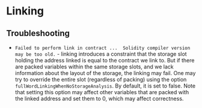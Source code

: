 Linking
=======

Troubleshooting
---------------

* `Failed to perform link in contract ...  Solidity compiler version may be too old.` - linking introduces a constraint that the storage slot holding the address linked is equal to the contract we link to. But if there are packed variables within the same storage slots, and we lack information about the layout of the storage, the linking may fail. One may try to override the entire slot (regardless of packing) using the option `fullWordLinkingWhenNoStorageAnalysis`. By default, it is set to false. Note that setting this option may affect other variables that are packed with the linked address and set them to 0, which may affect correctness.